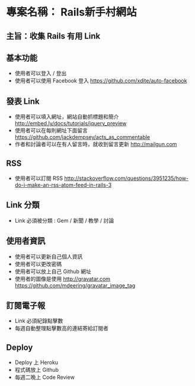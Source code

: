 # 專案名稱： Rails新手村網站

## 主旨：收集 Rails 有用 Link


## 基本功能

* 使用者可以登入 / 登出
* 使用者可以使用 Facebook 登入  https://github.com/xdite/auto-facebook


## 發表 Link

* 使用者可以填入網址，網站自動抓標題和簡介  http://embed.ly/docs/tutorials/jquery_preview
* 使用者可以在每則網址下面留言 https://github.com/jackdempsey/acts_as_commentable
* 作者和討論者可以在有人留言時，就收到留言更新 http://mailgun.com

## RSS

* 使用者可以訂閱 RSS http://stackoverflow.com/questions/3951235/how-do-i-make-an-rss-atom-feed-in-rails-3

## Link 分類

* Link 必須被分類 : Gem / 新聞 / 教學 / 討論

## 使用者資訊

* 使用者可以更新自己個人資訊
* 使用者可以更改密碼
* 使用者可以放上自己 Github 網址
* 使用者的圖像是使用 http://gravatar.com  https://github.com/mdeering/gravatar_image_tag
 
## 訂閱電子報
 
* Link 必須紀錄點擊數
* 每週自動整理點擊數高的連結寄給訂閱者

## Deploy

* Deploy 上 Heroku
* 程式碼放上 Github
* 每週二晚上 Code Review